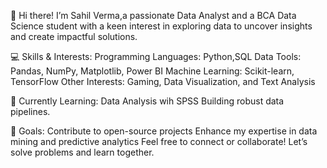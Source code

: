 👋 Hi there!
I’m Sahil Verma,a passionate Data Analyst and a BCA Data Science student with a keen interest in exploring data to uncover insights and create impactful solutions.

💻 Skills & Interests:
Programming Languages: Python,SQL
Data Tools: Pandas, NumPy, Matplotlib, Power BI
Machine Learning: Scikit-learn, TensorFlow
Other Interests: Gaming, Data Visualization, and Text Analysis

🌱 Currently Learning:
Data Analysis wih SPSS
Building robust data pipelines.

🚀 Goals:
Contribute to open-source projects
Enhance my expertise in data mining and predictive analytics
Feel free to connect or collaborate! Let’s solve problems and learn together.

